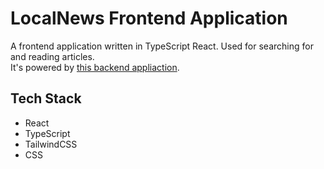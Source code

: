# LocalNews Frontend Application
A frontend application written in TypeScript React. Used for searching for and reading articles.  
It's powered by [this backend appliaction](https://github.com/KamilMrowka/localnews-be).

## Tech Stack
- React
- TypeScript
- TailwindCSS
- CSS
